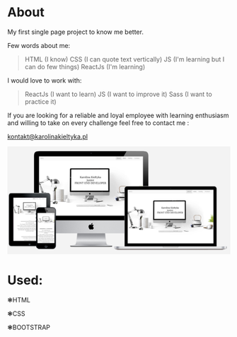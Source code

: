 # About

My first single page project to know me better.




Few words about me:

>HTML (I know)
>CSS (I can quote text vertically)
>JS (I'm learning but I can do few things)
>ReactJs (I'm learning)


I would love to work with:

 >ReactJs (I want to learn)
 >JS (I want to improve it)
 >Sass (I want to practice it)
 
 


 If you are looking for a reliable and loyal employee with learning enthusiasm and willing to take on every challenge feel free to contact me : 

kontakt@karolinakieltyka.pl

![alt text](https://github.com/CharlotteMoriarty/About/blob/master/images/zdj%C4%99cie%20g%C5%82%C3%B3wne.PNG)

# Used:

  ❃HTML

  ❃CSS

  ❃BOOTSTRAP
